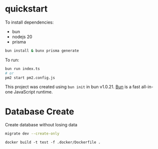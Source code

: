 # quickstart

To install dependencies:
+ bun
+ nodejs 20
+ prisma

```bash
bun install & bunx prisma generate
```

To run:

```bash
bun run index.ts
# or
pm2 start pm2.config.js
```

This project was created using `bun init` in bun v1.0.21. [Bun](https://bun.sh) is a fast all-in-one JavaScript runtime.


# Database Create

Create database without losing data

```bash
migrate dev --create-only
```


```
docker build -t test -f .docker/Dockerfile .
```
